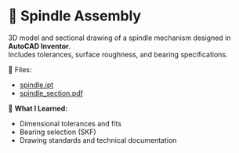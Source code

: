 # 🔧 Spindle Assembly

3D model and sectional drawing of a spindle mechanism designed in **AutoCAD Inventor**.  
Includes tolerances, surface roughness, and bearing specifications.

📄 Files:
- [spindle.ipt](./Spindle.idw)
- [spindle_section.pdf](./Spindle.pdf)

🧠 **What I Learned:**
- Dimensional tolerances and fits
- Bearing selection (SKF)
- Drawing standards and technical documentation

